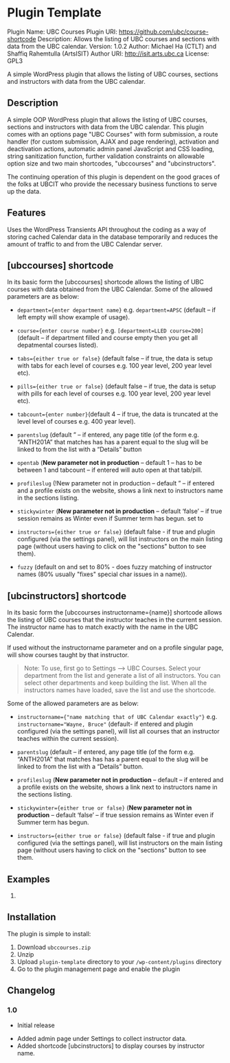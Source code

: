 # Plugin Template
Plugin Name: UBC Courses
Plugin URI: https://github.com/ubc/course-shortcode
Description: Allows the listing of UBC courses and sections with data from the UBC calendar.
Version: 1.0.2
Author: Michael Ha (CTLT) and Shaffiq Rahemtulla (ArtsISIT)
Author URI: http://isit.arts.ubc.ca
License: GPL3

A simple WordPress plugin that allows the listing of UBC courses, sections and instructors with data from the UBC calendar.

## Description

A simple OOP WordPress plugin that allows the listing of UBC courses, sections and instructors with data from the UBC calendar. This plugin comes with an options page "UBC Courses" with form submission, a route handler (for custom submission, AJAX and page rendering), activation and deactivation actions, automatic admin panel JavaScript and CSS loading, string sanitization function, further validation constraints on allowable option size and two main shortcodes, "ubccourses" and "ubcinstructors".

The continuing operation of this plugin is dependent on the good graces of the folks at UBCIT who provide the necessary business functions to serve up the data.

## Features

Uses the WordPress Transients API throughout the coding as a way of storing cached Calendar data in the database temporarily and reduces the amount of traffic to and from the UBC Calendar server.

## [ubccourses] shortcode

In its basic form the [ubccourses] shortcode allows the listing of UBC courses with data obtained from the UBC Calendar. Some of the allowed parameters are as below:

 - `department={enter department name}`  e.g. `department=APSC` (default – if left empty will show example of usage).

 - `course={enter course number}` e.g. `[department=LLED course=200]` (default – if department filled and course empty then you get all depatmental courses listed).

 - `tabs={either true or false}` (default false – if true, the data is setup with tabs for each level of courses e.g. 100 year level, 200 year level etc).

 - `pills={either true or false}` (default false – if true, the data is setup with pills for each level of courses e.g. 100 year level, 200 year level etc).

 - `tabcount={enter number}`(default 4 – if true, the data is truncated  at the level level of courses e.g. 400 year level).

 - `parentslug` (default ” – if entered, any page title (of the form e.g. “ANTH201A” that matches has has a parent equal to the slug will be linked to from the list with a “Details” button

 - `opentab` (**New parameter not in production** – default 1 – has to be between 1 and tabcount – if entered will auto open at that tab/pill.

 - `profileslug` (!New parameter not in production – default ” – if entered and a profile exists on the website, shows a link next to instructors name in the sections listing.

 - `stickywinter` (**New parameter not in production** – default ‘false’ – if true session remains as Winter even if Summer term has begun. set to

 - `instructors={either true or false}` (default false - if true and plugin configured (via the settings panel), will list instructors on the main listing page (without users having to click on the "sections" button to see them).

 - `fuzzy` (default on and set to 80% - does fuzzy matching of instructor names (80% usually "fixes" special char issues in a name)).

## [ubcinstructors] shortcode

In its basic form the [ubccourses instructorname={name}] shortcode allows the listing of UBC courses that the instructor teaches in the current session. The instructor name has to match exactly with the name in the UBC Calendar.

If used without the instructorname parameter and on a profile singular page, will show courses taught by that instructor.

> Note: To use, first go to Settings --> UBC Courses. Select your department from the list and generate a list of all instructors. You can select other departments and keep building the list. When all the instructors names have loaded, save the list and use the shortcode.

Some of the allowed parameters are as below:

 - `instructorname={"name matching that of UBC Calendar exactly"}` e.g. `instructorname="Wayne, Bruce"` (default- if entered and plugin configured (via the settings panel), will list all courses that an instructor teaches within the current session).

 - `parentslug` (default – if entered, any page title (of the form e.g. “ANTH201A” that matches has has a parent equal to the slug will be linked to from the list with a “Details” button.

 - `profileslug` (**New parameter not in production** – default – if entered and a profile exists on the website, shows a link next to instructors name in the sections listing.

 - `stickywinter={either true or false}` (**New parameter not in production** – default ‘false’ – if true session remains as Winter even if Summer term has begun.

 - `instructors={either true or false}` (default false - if true and plugin configured (via the settings panel), will list instructors on the main listing page (without users having to click on the "sections" button to see them.
 
## Examples

1. 


## Installation

The plugin is simple to install:

1. Download `ubccourses.zip`
1. Unzip
1. Upload `plugin-template` directory to your `/wp-content/plugins` directory
1. Go to the plugin management page and enable the plugin

## Changelog

### 1.0
* Initial release
 - Added admin page under Settings to collect instructor data.
 - Added shortcode [ubcinstructors] to display courses by instructor name.

